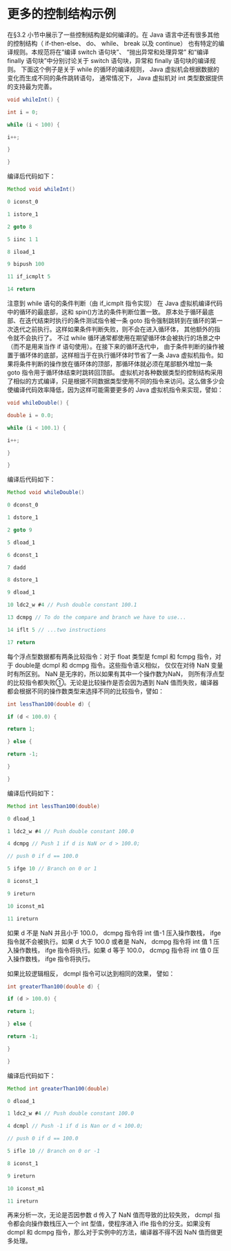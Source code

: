 # 更多的控制结构示例 

在§3.2 小节中展示了一些控制结构是如何编译的。在 Java 语言中还有很多其他的控制结构（ if-then-else、 do、 while、 break 以及 continue） 也有特定的编译规则。本规范将在“编译 switch 语句块”、 “抛出异常和处理异常” 和“编译 finally 语句块”中分别讨论关于 switch 语句块，异常和 finally 语句块的编译规则。
下面这个例子是关于 while 的循环的编译规则， Java 虚拟机会根据数据的变化而生成不同的条件跳转语句， 通常情况下， Java 虚拟机对 int 类型数据提供的支持最为完善。

```java
void whileInt() {

int i = 0;

while (i < 100) {

i++;

}

}
```

编译后代码如下：

```java
Method void whileInt()

0 iconst_0

1 istore_1

2 goto 8

5 iinc 1 1

8 iload_1

9 bipush 100

11 if_icmplt 5

14 return
```

注意到 while 语句的条件判断（由 if_icmplt 指令实现） 在 Java 虚拟机编译代码中的循环的最底部，这和 spin()方法的条件判断位置一致。 原本处于循环最底部、在迭代结束时执行的条件测试指令被一条 goto 指令强制跳转到在循环的第一次迭代之前执行。这样如果条件判断失败，则不会在进入循环体， 其他额外的指令就不会执行了。 不过 while 循环通常都使用在期望循环体会被执行的场景之中（而不是用来当作 if 语句使用）。在接下来的循环迭代中， 由于条件判断的操作被置于循环体的底部，这样相当于在执行循环体时节省了一条 Java 虚拟机指令。如果将条件判断的操作放在循环体的顶部，那循环体就必须在尾部额外增加一条 goto 指令用于循环体结束时跳转回顶部。
虚拟机对各种数据类型的控制结构采用了相似的方式编译，只是根据不同数据类型使用不同的指令来访问。这么做多少会使编译代码效率降低，因为这样可能需要更多的 Java 虚拟机指令来实现，譬如： 

```java
void whileDouble() {

double i = 0.0;

while (i < 100.1) {

i++;

}

}
```

编译后代码如下：

```java
Method void whileDouble()

0 dconst_0

1 dstore_1

2 goto 9

5 dload_1

6 dconst_1

7 dadd

8 dstore_1

9 dload_1

10 ldc2_w #4 // Push double constant 100.1

13 dcmpg // To do the compare and branch we have to use...

14 iflt 5 // ...two instructions

17 return
```

每个浮点型数据都有两条比较指令：对于 float 类型是 fcmpl 和 fcmpg 指令，对于 double是 dcmpl 和 dcmpg 指令。这些指令语义相似， 仅仅在对待 NaN 变量时有所区别。 NaN 是无序的，所以如果有其中一个操作数为NaN， 则所有浮点型的比较指令都失败①。无论是比较操作是否会因为遇到 NaN 值而失败，编译器都会根据不同的操作数类型来选择不同的比较指令，譬如：

```java
int lessThan100(double d) {

if (d < 100.0) {

return 1;

} else {

return -1;

}

}
```

编译后代码如下： 

```java
Method int lessThan100(double)

0 dload_1

1 ldc2_w #4 // Push double constant 100.0

4 dcmpg // Push 1 if d is NaN or d > 100.0;

// push 0 if d == 100.0

5 ifge 10 // Branch on 0 or 1

8 iconst_1

9 ireturn

10 iconst_m1

11 ireturn
```

如果 d 不是 NaN 并且小于 100.0， dcmpg 指令将 int 值-1 压入操作数栈， ifge 指令就不会被执行。如果 d 大于 100.0 或者是 NaN， dcmpg 指令将 int 值 1 压入操作数栈， ifge 指令将执行。如果 d 等于 100.0， dcmpg 指令将 int 值 0 压入操作数栈， ifge 指令将执行。

如果比较逻辑相反， dcmpl 指令可以达到相同的效果， 譬如：

```java
int greaterThan100(double d) {

if (d > 100.0) {

return 1;

} else {

return -1;

}

}
```

编译后代码如下：

```java
Method int greaterThan100(double)

0 dload_1

1 ldc2_w #4 // Push double constant 100.0

4 dcmpl // Push -1 if d is Nan or d < 100.0;

// push 0 if d == 100.0

5 ifle 10 // Branch on 0 or -1

8 iconst_1

9 ireturn

10 iconst_m1

11 ireturn
```

再来分析一次，无论是否因参数 d 传入了 NaN 值而导致的比较失败， dcmpl 指令都会向操作数栈压入一个 int 型值，使程序进入 ifle 指令的分支。如果没有 dcmpl 和 dcmpg 指令，那么对于实例中的方法，编译器不得不因 NaN 值而做更多处理。 



























